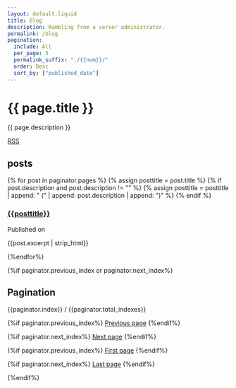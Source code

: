 ```yaml
---
layout: default.liquid
title: Blog
description: Rambling from a server administrator.
permalink: /blog
pagination:
  include: All
  per_page: 5
  permalink_suffix: "./{{num}}/"
  order: Desc
  sort_by: ["published_date"]
---
```

# {{ page.title }}
{{ page.description }}

[RSS](/blog.xml)

## posts
{% for post in paginator.pages %}
{% assign posttitle = post.title %}
{% if post.description and post.description != "" %}
{% assign posttitle = posttitle | append: " (" | append: post.description | append: ")" %}
{% endif %}
### [{{posttitle}}](/{{post.permalink}})
Published on <script>document.write(local_datetime_string("{{ post.published_date}}"));</script>

{{post.excerpt | strip_html}}

{%endfor%}

{%if paginator.previous_index or paginator.next_index%}
<nav aria-label="Pagination">

## Pagination
{{paginator.index}} / {{paginator.total_indexes}}

{%if paginator.previous_index%}
[Previous page](/{{paginator.previous_index_permalink}})
{%endif%}

{%if paginator.next_index%}
[Next page](/{{paginator.next_index_permalink}})
{%endif%}

{%if paginator.previous_index%}
[First page](/{{paginator.first_index_permalink}})
{%endif%}

{%if paginator.next_index%}
[Last page](/{{paginator.last_index_permalink}})
{%endif%}

</nav>
{%endif%}